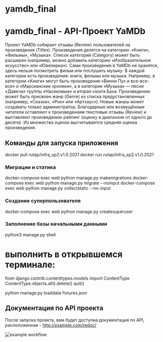 # yamdb_final
yamdb_final - API-Проект YaMDb
=====================
Проект YaMDb собирает отзывы (Review) пользователей на произведения (Titles). Произведения делятся на категории: «Книги», «Фильмы», «Музыка». Список категорий (Category) может быть расширен (например, можно добавить категорию «Изобразительное искусство» или «Ювелирка»).
Сами произведения в YaMDb не хранятся, здесь нельзя посмотреть фильм или послушать музыку.
В каждой категории есть произведения: книги, фильмы или музыка. Например, в категории «Книги» могут быть произведения «Винни Пух и все-все-все» и «Марсианские хроники», а в категории «Музыка» — песня «Давеча» группы «Насекомые» и вторая сюита Баха. Произведению может быть присвоен жанр (Genre) из списка предустановленных (например, «Сказка», «Рок» или «Артхаус»). Новые жанры может создавать только администратор.
Благодарные или возмущённые читатели оставляют к произведениям текстовые отзывы (Review) и выставляют произведению рейтинг (оценку в диапазоне от одного до десяти). Из множества оценок высчитывается средняя оценка произведения.

Команды для запуска приложения
-----------------------------------
docker pull rutap/infra_sp2:v1.0.2021
docker run rutap/infra_sp2:v1.0.2021

### Миграции и статика
docker-compose exec web python manage.py makemigrations
docker-compose exec web python manage.py migrate --noinput
docker-compose exec web python manage.py collectstatic --no-input

### Создание суперпользователя
docker-compose exec web python manage.py createsuperuser

### Заполнение базы начальными данными
python3 manage.py shell  
# выполнить в открывшемся терминале:
from django.contrib.contenttypes.models import ContentType
ContentType.objects.all().delete()
quit()

python manage.py loaddata fixtures.json 


Документация по API проекта
-----------------------------------
После запуска проекта, вам будет доступна документация по API, расположенная - http://example.com/redoc/


![example workflow](https://github.com/Rutap-ru/yamdb_final/actions/workflows/yamdb_workflow.yml/badge.svg)
